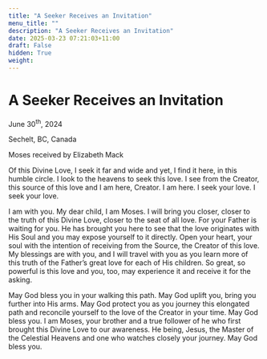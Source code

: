 ```yaml
---
title: "A Seeker Receives an Invitation"
menu_title: ""
description: "A Seeker Receives an Invitation"
date: 2025-03-23 07:21:03+11:00
draft: False
hidden: True
weight:
---
```

# A Seeker Receives an Invitation

June 30<sup>th</sup>, 2024

Sechelt, BC, Canada

Moses received by Elizabeth Mack

Of this Divine Love, I seek it far and wide and yet, I find it here, in this humble circle. I look to the heavens to seek this love. I see from the Creator, this source of this love and I am here, Creator. I am here. I seek your love. I seek your love.

I am with you. My dear child, I am Moses. I will bring you closer, closer to the truth of this Divine Love, closer to the seat of all love. For your Father is waiting for you. He has brought you here to see that the love originates with His Soul and you may expose yourself to it directly. Open your heart, your soul with the intention of receiving from the Source, the Creator of this love. My blessings are with you, and I will travel with you as you learn more of this truth of the Father’s great love for each of His children. So great, so powerful is this love and you, too, may experience it and receive it for the asking.

May God bless you in your walking this path. May God uplift you, bring you further into His arms. May God protect you as you journey this elongated path and reconcile yourself to the love of the Creator in your time. May God bless you. I am Moses, your brother and a true follower of he who first brought this Divine Love to our awareness. He being, Jesus, the Master of the Celestial Heavens and one who watches closely your journey. May God bless you.
